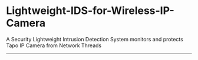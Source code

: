 # Lightweight-IDS-for-Wireless-IP-Camera

A Security Lightweight Intrusion Detection System monitors and protects Tapo IP Camera from Network Threads 

_____________________________________________________________________________________________________________
